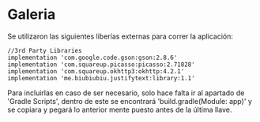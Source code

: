 # Galeria

Se utilizaron las siguientes liberías externas para correr la aplicación:
	
	//3rd Party Libraries
    implementation 'com.google.code.gson:gson:2.8.6'
    implementation 'com.squareup.picasso:picasso:2.71828'
    implementation 'com.squareup.okhttp3:okhttp:4.2.1'
	implementation 'me.biubiubiu.justifytext:library:1.1'
	
Para incluirlas en caso de ser necesario, solo hace falta ir al apartado de 'Gradle Scripts',
dentro de este se encontrará 'build.gradle(Module: app)' y se copiara y pegará lo anterior 
mente puesto antes de la última llave.

 
